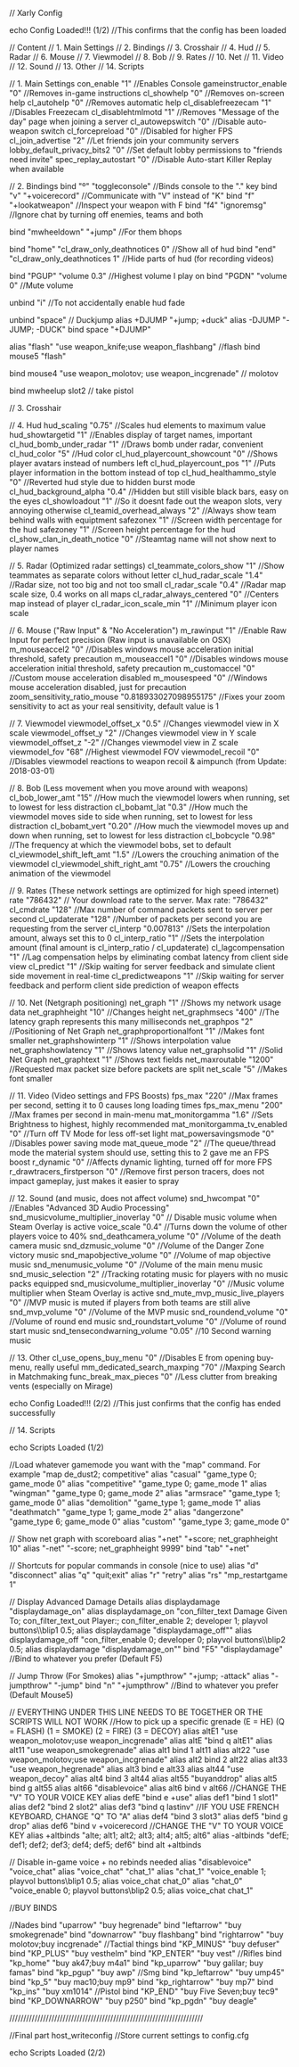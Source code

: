 // Xarly Config
 
 
echo Config Loaded!!! (1/2) //This confirms that the config has been loaded
 
// Content
// 1. Main Settings
// 2. Bindings
// 3. Crosshair
// 4. Hud
// 5. Radar
// 6. Mouse
// 7. Viewmodel
// 8. Bob
// 9. Rates
// 10. Net
// 11. Video
// 12. Sound
// 13. Other
// 14. Scripts
 
// 1. Main Settings
con_enable "1" //Enables Console
gameinstructor_enable "0" //Removes in-game instructions
cl_showhelp "0" //Removes on-screen help
cl_autohelp "0" //Removes automatic help
cl_disablefreezecam "1" //Disables Freezecam
cl_disablehtmlmotd "1" //Removes "Message of the day" page when joining a server
cl_autowepswitch "0" //Disable auto-weapon switch
cl_forcepreload "0" //Disabled for higher FPS
cl_join_advertise "2" //Let friends join your community servers
lobby_default_privacy_bits2 "0" //Set default lobby permissions to "friends need invite"
spec_replay_autostart "0" //Disable Auto-start Killer Replay when available
 
// 2. Bindings
bind "º" "toggleconsole" //Binds console to the "." key
bind "v" "+voicerecord" //Communicate with "V" instead of "K"
bind "f" "+lookatweapon" //Inspect your weapon with F
bind "f4" "ignoremsg" //Ignore chat by turning off enemies, teams and both
 

bind "mwheeldown" "+jump" //For them bhops
 
bind "home" "cl_draw_only_deathnotices 0" //Show all of hud
bind "end" "cl_draw_only_deathnotices 1" //Hide parts of hud (for recording videos)
 
bind "PGUP" "volume 0.3" //Highest volume I play on
bind "PGDN" "volume 0" //Mute volume
 
unbind "i" //To not accidentally enable hud fade

unbind "space" // Duckjump
alias +DJUMP "+jump; +duck"
alias -DJUMP "-JUMP; -DUCK"
bind space "+DJUMP" 

alias "flash" "use weapon_knife;use weapon_flashbang" //flash
bind mouse5 "flash"

bind mouse4 "use weapon_molotov; use weapon_incgrenade" // molotov

bind mwheelup slot2 // take pistol
 

// 3. Crosshair


 
// 4. Hud
hud_scaling "0.75" //Scales hud elements to maximum value
hud_showtargetid "1" //Enables display of target names, important
cl_hud_bomb_under_radar "1" //Draws bomb under radar, convenient
cl_hud_color "5" //Hud color
cl_hud_playercount_showcount "0" //Shows player avatars instead of numbers left
cl_hud_playercount_pos "1" //Puts player information in the bottom instead of top
cl_hud_healthammo_style "0" //Reverted hud style due to hidden burst mode
cl_hud_background_alpha "0.4" //Hidden but still visible black bars, easy on the eyes
cl_showloadout "1" //So it doesnt fade out the weapon slots, very annoying otherwise
cl_teamid_overhead_always "2" //Always show team behind walls with equiptment
safezonex "1" //Screen width percentage for the hud
safezoney "1" //Screen height percentage for the hud
cl_show_clan_in_death_notice "0" //Steamtag name will not show next to player names
 
// 5. Radar (Optimized radar settings)
cl_teammate_colors_show "1" //Show teammates as separate colors without letter
cl_hud_radar_scale "1.4" //Radar size, not too big and not too small
cl_radar_scale "0.4" //Radar map scale size, 0.4 works on all maps
cl_radar_always_centered "0" //Centers map instead of player
cl_radar_icon_scale_min "1" //Minimum player icon scale
 
// 6. Mouse ("Raw Input" & "No Acceleration")
m_rawinput "1" //Enable Raw Input for perfect precision (Raw input is unavailable on OSX)
m_mouseaccel2 "0" //Disables windows mouse acceleration initial threshold, safety precaution
m_mouseaccel1 "0" //Disables windows mouse acceleration initial threshold, safety precaution
m_customaccel "0" //Custom mouse acceleration disabled
m_mousespeed "0" //Windows mouse acceleration disabled, just for precaution
zoom_sensitivity_ratio_mouse "0.818933027098955175" //Fixes your zoom sensitivity to act as your real sensitivity, default value is 1
 
// 7. Viewmodel
viewmodel_offset_x "0.5" //Changes viewmodel view in X scale
viewmodel_offset_y "2" //Changes viewmodel view in Y scale
viewmodel_offset_z "-2" //Changes viewmodel view in Z scale
viewmodel_fov "68" //Highest viewmodel FOV
viewmodel_recoil "0" //Disables viewmodel reactions to weapon recoil & aimpunch (from Update: 2018-03-01)
 
// 8. Bob (Less movement when you move around with weapons)
cl_bob_lower_amt "15" //How much the viewmodel lowers when running, set to lowest for less distraction
cl_bobamt_lat "0.3" //How much the viewmodel moves side to side when running, set to lowest for less distraction
cl_bobamt_vert "0.20" //How much the viewmodel moves up and down when running, set to lowest for less distraction
cl_bobcycle "0.98" //The frequency at which the viewmodel bobs, set to default
cl_viewmodel_shift_left_amt "1.5" //Lowers the crouching animation of the viewmodel
cl_viewmodel_shift_right_amt "0.75" //Lowers the crouching animation of the viewmodel
 
// 9. Rates (These network settings are optimized for high speed internet)
rate "786432" // Your download rate to the server. Max rate: "786432"
cl_cmdrate "128" //Max number of command packets sent to server per second
cl_updaterate "128" //Number of packets per second you are requesting from the server
cl_interp "0.007813" //Sets the interpolation amount, always set this to 0
cl_interp_ratio "1" //Sets the interpolation amount (final amount is cl_interp_ratio / cl_updaterate)
cl_lagcompensation "1" //Lag compensation helps by eliminating combat latency from client side view
cl_predict "1" //Skip waiting for server feedback and simulate client side movement in real-time
cl_predictweapons "1" //Skip waiting for server feedback and perform client side prediction of weapon effects
 
// 10. Net (Netgraph positioning)
net_graph "1" //Shows my network usage data
net_graphheight "10" //Changes height
net_graphmsecs "400" //The latency graph represents this many milliseconds
net_graphpos "2" //Positioning of Net Graph
net_graphproportionalfont "1" //Makes font smaller
net_graphshowinterp "1" //Shows interpolation value
net_graphshowlatency "1" //Shows latency value
net_graphsolid "1" //Solid Net Graph
net_graphtext "1" //Shows text fields
net_maxroutable "1200" //Requested max packet size before packets are split
net_scale "5" //Makes font smaller
 
// 11. Video (Video settings and FPS Boosts)
fps_max "220" //Max frames per second, setting it to 0 causes long loading times
fps_max_menu "200" //Max frames per second in main-menu
mat_monitorgamma "1.6" //Sets Brightness to highest, highly recommended
mat_monitorgamma_tv_enabled "0" //Turn off TV Mode for less off-set light
mat_powersavingsmode "0" //Disables power saving mode
mat_queue_mode "2" //The queue/thread mode the material system should use, setting this to 2 gave me an FPS boost
r_dynamic "0" //Affects dynamic lighting, turned off for more FPS
r_drawtracers_firstperson "0" //Remove first person tracers, does not impact gameplay, just makes it easier to spray
 
// 12. Sound (and music, does not affect volume)
snd_hwcompat "0" //Enables "Advanced 3D Audio Processing"
snd_musicvolume_multiplier_inoverlay "0" // Disable music volume when Steam Overlay is active
voice_scale "0.4" //Turns down the volume of other players voice to 40%
snd_deathcamera_volume "0" //Volume of the death camera music
snd_dzmusic_volume "0" //Volume of the Danger Zone victory music
snd_mapobjective_volume "0" //Volume of map objective music
snd_menumusic_volume "0" //Volume of the main menu music
snd_music_selection "2" //Tracking rotating music for players with no music packs equipped
snd_musicvolume_multiplier_inoverlay "0" //Music volume multiplier when Steam Overlay is active
snd_mute_mvp_music_live_players "0" //MVP music is muted if players from both teams are still alive
snd_mvp_volume "0" //Volume of the MVP music
snd_roundend_volume "0" //Volume of round end music
snd_roundstart_volume "0" //Volume of round start music
snd_tensecondwarning_volume "0.05" //10 Second warning music
 
// 13. Other
cl_use_opens_buy_menu "0" //Disables E from opening buy-menu, really useful
mm_dedicated_search_maxping "70" //Maxping Search in Matchmaking
func_break_max_pieces "0" //Less clutter from breaking vents (especially on Mirage)
 
echo Config Loaded!!! (2/2) //This just confirms that the config has ended successfully
 
// 14. Scripts
 
echo Scripts Loaded (1/2)
 
//Load whatever gamemode you want with the "map" command. For example "map de_dust2; competitive"
alias "casual" "game_type 0; game_mode 0"
alias "competitive" "game_type 0; game_mode 1"
alias "wingman" "game_type 0; game_mode 2"
alias "armsrace" "game_type 1; game_mode 0"
alias "demolition" "game_type 1; game_mode 1"
alias "deathmatch" "game_type 1; game_mode 2"
alias "dangerzone" "game_type 6; game_mode 0"
alias "custom" "game_type 3; game_mode 0"
 
// Show net graph with scoreboard
alias "+net" "+score; net_graphheight 10"
alias "-net" "-score; net_graphheight 9999"
bind "tab" "+net"
 
// Shortcuts for popular commands in console (nice to use)
alias "d" "disconnect"
alias "q" "quit;exit"
alias "r" "retry"
alias "rs" "mp_restartgame 1"
 
// Display Advanced Damage Details
alias displaydamage "displaydamage_on"
alias displaydamage_on "con_filter_text Damage Given To; con_filter_text_out Player:; con_filter_enable 2; developer 1; playvol buttons\\\\blip1 0.5; alias displaydamage "displaydamage_off""
alias displaydamage_off "con_filter_enable 0; developer 0; playvol buttons\\\\blip2 0.5; alias displaydamage "displaydamage_on""
bind "F5" "displaydamage" //Bind to whatever you prefer (Default F5)
 
// Jump Throw (For Smokes)
alias "+jumpthrow" "+jump; -attack"
alias "-jumpthrow" "-jump"
bind "n" "+jumpthrow" //Bind to whatever you prefer (Default Mouse5)
 
 
// EVERYTHING UNDER THIS LINE NEEDS TO BE TOGETHER OR THE SCRIPTS WILL NOT WORK
//How to pick up a specific grenade (E = HE) (Q = FLASH) (1 = SMOKE) (2 = FIRE) (3 = DECOY)
alias altE1 "use weapon_molotov;use weapon_incgrenade"
alias altE "bind q altE1"
alias alt11 "use weapon_smokegrenade"
alias alt1 bind 1 alt11
alias alt22 "use weapon_molotov;use weapon_incgrenade"
alias alt2 bind 2 alt22
alias alt33 "use weapon_hegrenade"
alias alt3 bind e alt33
alias alt44 "use weapon_decoy"
alias alt4 bind 3 alt44
alias alt55 "buyanddrop"
alias alt5 bind g alt55
alias alt66 "disablevoice"
alias alt6 bind v alt66 //CHANGE THE "V" TO YOUR VOICE KEY
alias defE "bind e +use"
alias def1 "bind 1 slot1"
alias def2 "bind 2 slot2"
alias def3 "bind q lastinv" //IF YOU USE FRENCH KEYBOARD, CHANGE "Q" TO "A"
alias def4 "bind 3 slot3"
alias def5 "bind g drop"
alias def6 "bind v +voicerecord //CHANGE THE "V" TO YOUR VOICE KEY
alias +altbinds "alte; alt1; alt2; alt3; alt4; alt5; alt6"
alias -altbinds "defE; def1; def2; def3; def4; def5; def6"
bind alt +altbinds

// Disable in-game voice + no rebinds needed
alias "disablevoice" "voice_chat"
alias "voice_chat" "chat_1"
alias "chat_1" "voice_enable 1; playvol buttons\blip1 0.5; alias voice_chat chat_0"
alias "chat_0" "voice_enable 0; playvol buttons\blip2 0.5; alias voice_chat chat_1"


//BUY BINDS

//Nades
bind "uparrow" "buy hegrenade"
bind "leftarrow" "buy smokegrenade"
bind "downarrow" "buy flashbang"
bind "rightarrow" "buy molotov;buy incgrenade"
//Tactial things
bind "KP_MINUS" "buy defuser"
bind "KP_PLUS" "buy vesthelm"
bind "KP_ENTER" "buy vest"
//Rifles
bind "kp_home" "buy ak47;buy m4a1"
bind "kp_uparrow" "buy galilar; buy famas"
bind "kp_pgup" "buy awp"
//Smg
bind "kp_leftarrow" "buy ump45"
bind "kp_5" "buy mac10;buy mp9"
bind "kp_rightarrow" "buy mp7"
bind "kp_ins" "buy xm1014"
//Pistol
bind "KP_END" "buy Five Seven;buy tec9"
bind "KP_DOWNARROW" "buy p250"
bind "kp_pgdn" "buy deagle"
 
/////////////////////////////////////////////////////////////////////
 
//Final part
host_writeconfig //Store current settings to config.cfg
 
echo Scripts Loaded (2/2)
